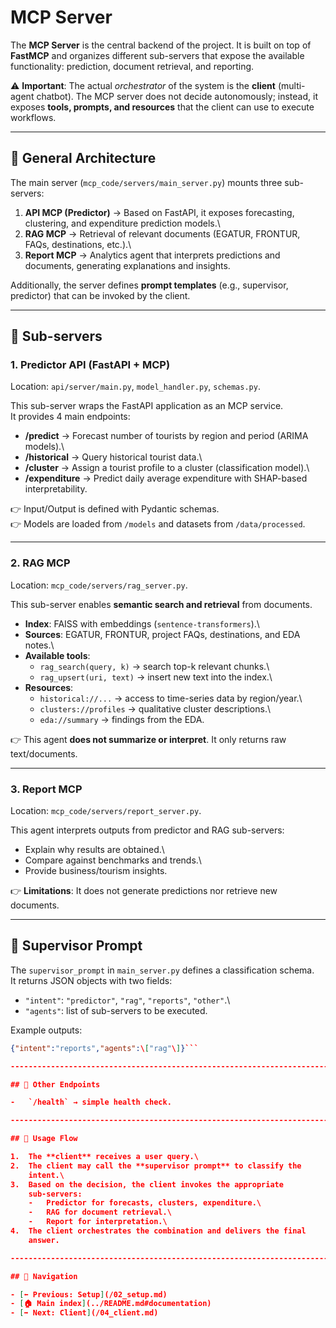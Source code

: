 # MCP Server

The **MCP Server** is the central backend of the project. It is built on
top of **FastMCP** and organizes different sub-servers that expose the
available functionality: prediction, document retrieval, and reporting.

⚠️ **Important**: The actual *orchestrator* of the system is the
**client** (multi-agent chatbot). The MCP server does not decide
autonomously; instead, it exposes **tools, prompts, and resources** that
the client can use to execute workflows.

------------------------------------------------------------------------

## 🔹 General Architecture

The main server (`mcp_code/servers/main_server.py`) mounts three
sub-servers:

1.  **API MCP (Predictor)** → Based on FastAPI, it exposes forecasting,
    clustering, and expenditure prediction models.\
2.  **RAG MCP** → Retrieval of relevant documents (EGATUR, FRONTUR,
    FAQs, destinations, etc.).\
3.  **Report MCP** → Analytics agent that interprets predictions and
    documents, generating explanations and insights.

Additionally, the server defines **prompt templates** (e.g., supervisor,
predictor) that can be invoked by the client.

------------------------------------------------------------------------

## 🔹 Sub-servers

### 1. Predictor API (FastAPI + MCP)

Location: `api/server/main.py`, `model_handler.py`, `schemas.py`.

This sub-server wraps the FastAPI application as an MCP service.\
It provides 4 main endpoints:

-   **/predict** → Forecast number of tourists by region and period
    (ARIMA models).\
-   **/historical** → Query historical tourist data.\
-   **/cluster** → Assign a tourist profile to a cluster (classification
    model).\
-   **/expenditure** → Predict daily average expenditure with SHAP-based
    interpretability.

👉 Input/Output is defined with Pydantic schemas.\
👉 Models are loaded from `/models` and datasets from `/data/processed`.

------------------------------------------------------------------------

### 2. RAG MCP

Location: `mcp_code/servers/rag_server.py`.

This sub-server enables **semantic search and retrieval** from
documents.

-   **Index**: FAISS with embeddings (`sentence-transformers`).\
-   **Sources**: EGATUR, FRONTUR, project FAQs, destinations, and EDA
    notes.\
-   **Available tools**:
    -   `rag_search(query, k)` → search top-k relevant chunks.\
    -   `rag_upsert(uri, text)` → insert new text into the index.\
-   **Resources**:
    -   `historical://...` → access to time-series data by region/year.\
    -   `clusters://profiles` → qualitative cluster descriptions.\
    -   `eda://summary` → findings from the EDA.

👉 This agent **does not summarize or interpret**. It only returns raw
text/documents.

------------------------------------------------------------------------

### 3. Report MCP

Location: `mcp_code/servers/report_server.py`.

This agent interprets outputs from predictor and RAG sub-servers:

-   Explain why results are obtained.\
-   Compare against benchmarks and trends.\
-   Provide business/tourism insights.

👉 **Limitations**: It does not generate predictions nor retrieve new
documents.

------------------------------------------------------------------------

## 🔹 Supervisor Prompt

The `supervisor_prompt` in `main_server.py` defines a classification
schema.\
It returns JSON objects with two fields:

-   `"intent"`: `"predictor"`, `"rag"`, `"reports"`, `"other"`.\
-   `"agents"`: list of sub-servers to be executed.

Example outputs:

```json {"intent":"predictor","agents":\["predictor","rag"\]}
{"intent":"reports","agents":\["rag"\]}```

------------------------------------------------------------------------

## 🔹 Other Endpoints

-   `/health` → simple health check.

------------------------------------------------------------------------

## 🔹 Usage Flow

1.  The **client** receives a user query.\
2.  The client may call the **supervisor prompt** to classify the
    intent.\
3.  Based on the decision, the client invokes the appropriate
    sub-servers:
    -   Predictor for forecasts, clusters, expenditure.\
    -   RAG for document retrieval.\
    -   Report for interpretation.\
4.  The client orchestrates the combination and delivers the final
    answer.

------------------------------------------------------------------------

## 🧭 Navigation

- [⬅️ Previous: Setup](/02_setup.md)
- [🏠 Main index](../README.md#documentation)
- [➡️ Next: Client](/04_client.md)
